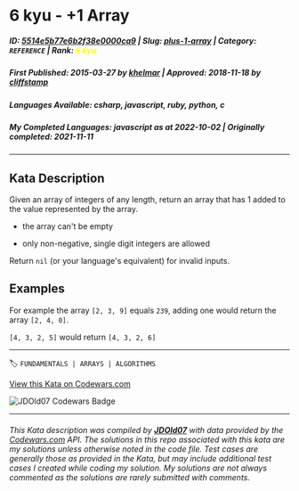 # 6 kyu - +1 Array

##### **ID**: [5514e5b77e6b2f38e0000ca9](https://www.codewars.com/kata/5514e5b77e6b2f38e0000ca9) | **Slug**: [plus-1-array](https://www.codewars.com/kata/5514e5b77e6b2f38e0000ca9) | **Category**: `REFERENCE` | **Rank**: <span style="color:yellow">6 kyu</span>

##### **First Published**: 2015-03-27 ***by*** [khelmar](https://www.codewars.com/users/khelmar) | **Approved**: 2018-11-18 ***by*** [cliffstamp](https://www.codewars.com/users/cliffstamp)

##### **Languages Available**: csharp, javascript, ruby, python, c

##### **My Completed Languages**: javascript ***as at*** 2022-10-02 | **Originally completed**: 2021-11-11

---

## Kata Description


Given an array of integers of any length, return an array that has 1 added to the value represented by the array.



- the array can't be empty

- only non-negative, single digit integers are allowed



Return `nil` (or your language's equivalent) for invalid inputs.



## Examples



For example the array `[2, 3, 9]` equals `239`, adding one would return the array `[2, 4, 0]`.



`[4, 3, 2, 5]` would return `[4, 3, 2, 6]`





---


🏷 `FUNDAMENTALS | ARRAYS | ALGORITHMS`


[View this Kata on Codewars.com](https://www.codewars.com/kata/5514e5b77e6b2f38e0000ca9)

![](https://www.codewars.com/users/jdold07/badges/large "JDOld07 Codewars Badge")

---

###### *This Kata description was compiled by [**JDOld07**](https://tpstech.dev) with data provided by the [Codewars.com](https://www.codewars.com) API.  The solutions in this repo associated with this kata are my solutions unless otherwise noted in the code file.  Test cases are generally those as provided in the Kata, but may include additional test cases I created while coding my solution.  My solutions are not always commented as the solutions are rarely submitted with comments.*
